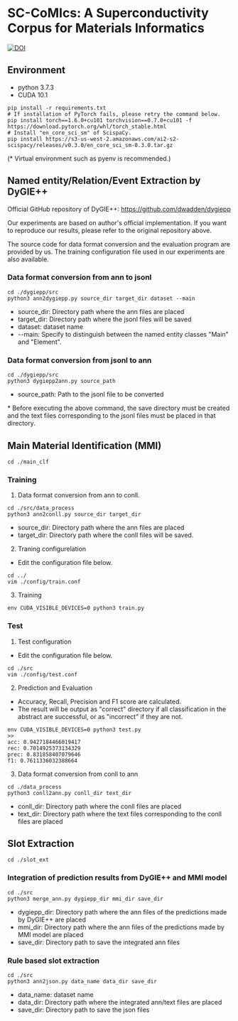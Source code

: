 # SC-CoMIcs: A Superconductivity Corpus for Materials Informatics
<a href="https://zenodo.org/badge/latestdoi/343638726"><img src="https://zenodo.org/badge/343638726.svg" alt="DOI"></a>
## Environment
- python 3.7.3
- CUDA 10.1
```fish
pip install -r requirements.txt
# If installation of PyTorch fails, please retry the command below.
pip install torch==1.6.0+cu101 torchvision==0.7.0+cu101 -f https://download.pytorch.org/whl/torch_stable.html
# Install "en_core_sci_sm" of ScispaCy.
pip install https://s3-us-west-2.amazonaws.com/ai2-s2-scispacy/releases/v0.3.0/en_core_sci_sm-0.3.0.tar.gz
```
(\* Virtual environment such as pyenv is recommended.)

## Named entity/Relation/Event Extraction by DyGIE++
Official GitHub repository of DyGIE++: https://github.com/dwadden/dygiepp

Our experiments are based on author's official implementation. If you want to reproduce our results, please refer to the original repository above.

The source code for data format conversion and the evaluation program are provided by us. The training configuration file used in our experiments are also available.
### Data format conversion from ann to jsonl
```fish
cd ./dygiepp/src
python3 ann2dygiepp.py source_dir target_dir dataset --main
```
- source_dir: Directory path where the ann files are placed
- target_dir: Directory path where the jsonl files will be saved
- dataset: dataset name
- --main: Specify to distinguish between the named entity classes "Main" and "Element".
### Data format conversion from jsonl to ann
```fish
cd ./dygiepp/src
python3 dygiepp2ann.py source_path
```
- source_path: Path to the jsonl file to be converted

\* Before executing the above command, the save directory must be created and the text files corresponding to the jsonl files must be placed in that directory.
## Main Material Identification (MMI)
```fish
cd ./main_clf
```
### Training
1. Data format conversion from ann to conll.
```fish
cd ./src/data_process
python3 ann2conll.py source_dir target_dir
```
- source_dir: Directory path where the ann files are placed
- target_dir: Directory path where the conll files will be saved.
2. Traning configurelation
- Edit the configuration file below.
```fish
cd ../
vim ./config/train.conf
```
3. Training
```fish
env CUDA_VISIBLE_DEVICES=0 python3 train.py
```
### Test
1. Test configuration
- Edit the configuration file below.
```fish
cd ./src
vim ./config/test.conf
```
2. Prediction and Evaluation
- Accuracy, Recall, Precision and F1 score are calculated.
- The result will be output as "correct" directory if all classification in the abstract are successful, or as "incorrect" if they are not.
```fish
env CUDA_VISIBLE_DEVICES=0 python3 test.py
>>
acc: 0.9427184466019417
rec: 0.7014925373134329
prec: 0.831858407079646
f1: 0.7611336032388664
```
3. Data format conversion from conll to ann
```fish
cd ./data_process
python3 conll2ann.py conll_dir text_dir
```
- conll_dir: Directory path where the conll files are placed
- text_dir: Directory path where the text files corresponding to the conll files are placed
## Slot Extraction
```fish
cd ./slot_ext
```
### Integration of prediction results from DyGIE++ and MMI model
```fish
cd ./src
python3 merge_ann.py dygiepp_dir mmi_dir save_dir
```
- dygiepp_dir: Directory path where the ann files of the predictions made by DyGIE++ are placed
- mmi_dir: Directory path where the ann files of the predictions made by MMI model are placed
- save_dir: Directory path to save the integrated ann files
### Rule based slot extraction
```fish
cd ./src
python3 ann2json.py data_name data_dir save_dir
```
- data_name: dataset name
- data_dir: Directory path where the integrated ann/text files are placed
- save_dir: Directory path to save the json files
